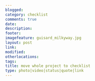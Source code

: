 ```yaml
---
blogged: 
category: checklist
comments: true
date: 
description: 
footer: 
imagefeature: guisard_milkyway.jpg
layout: post
link: 
modified: 
otherlocations: 
tags: 
title: move whole project to checklist
type: photo|video|status|quote|link
---
```

<!--summary-->